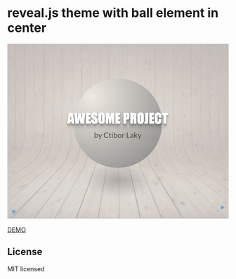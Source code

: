 # reveal.js theme with ball element in center 


[![DEMO](/images/preview.jpg "DEMO")](https://luckylooke.github.io/revealjsBallTheme/)

[DEMO](https://luckylooke.github.io/revealjsBallTheme/)

## License

MIT licensed
